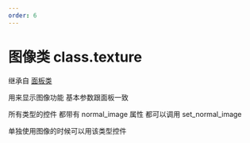 ```yaml
---
order: 6
---
```


# 图像类 class.texture

继承自 [面板类](/Script/界面/面板.md)

用来显示图像功能 基本参数跟面板一致

所有类型的控件 都带有 normal_image 属性 都可以调用 set_normal_image

单独使用图像的时候可以用该类型控件
